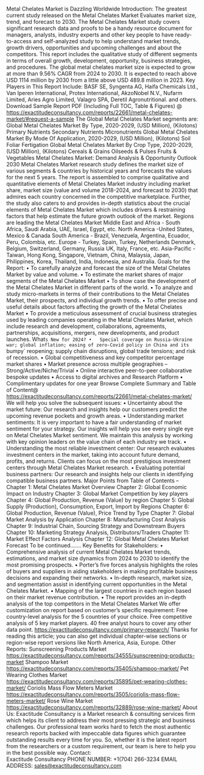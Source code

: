 Metal Chelates Market is Dazzling Worldwide 
Introduction:
The greatest current  study released on the Metal Chelates Market Evaluates market size, trend, and forecast to 2030. The Metal Chelates Market study covers significant research data and proofs to be a handy resource document for managers, analysts, industry experts and other key people to have ready-to-access and self-analyzed study to help understand market trends, growth drivers, opportunities and upcoming challenges and about the competitors. This report includes the qualitative study of different segments in terms of overall growth, development, opportunity, business strategies, and procedures. 
The global metal chelates market size is expected to grow at more than 9.56% CAGR from 2024 to 2030. It is expected to reach above USD 1114 million by 2030 from a little above USD 489.8 million in 2023.
Key Players in This Report Include: 
BASF SE, Syngenta AG, Haifa Chemicals Ltd., Van Iperen International, Protex International, AkzoNobel N.V., Nufarm Limited, Aries Agro Limited, Valagro SPA, Deretil Agronutritional. and others.
Download Sample Report PDF (Including Full TOC, Table & Figures) @ 
https://exactitudeconsultancy.com/reports/22661/metal-chelates-market/#request-a-sample
The Global Metal Chelates Market segments are:
Global Metal Chelates Market By Type, 2020-2029, (USD Million), (Kilotons)
Primary Nutrients
Secondary Nutrients
Micronutrients
Global Metal Chelates Market By Mode Of Application, 2020-2029, (USD Million), (Kilotons)
Soil
Foliar
Fertigation
Global Metal Chelates Market By Crop Type, 2020-2029, (USD Million), (Kilotons)
Cereals & Grains
Oilseeds & Pulses
Fruits & Vegetables
Metal Chelates Market: Demand Analysis & Opportunity Outlook 2030
Metal Chelates Market research study defines the market size of various segments & countries by historical years and forecasts the values for the next 5 years. The report is assembled to comprise qualitative and quantitative elements of Metal Chelates Market industry including market share, market size (value and volume 2018-2024, and forecast to 2030) that admires each country concerned in the competitive marketplace. Further, the study also caters to and provides in-depth statistics about the crucial elements of Metal Chelates Market which includes drivers & restraining factors that help estimate the future growth outlook of the market.
Regions are leading the Metal Chelates Market
Middle East and Africa - South Africa, Saudi Arabia, UAE, Israel, Egypt, etc.
North America -United States, Mexico & Canada
South America - Brazil, Venezuela, Argentina, Ecuador, Peru, Colombia, etc.
Europe - Turkey, Spain, Turkey, Netherlands Denmark, Belgium, Switzerland, Germany, Russia UK, Italy, France, etc.
Asia-Pacific -Taiwan, Hong Kong, Singapore, Vietnam, China, Malaysia, Japan, Philippines, Korea, Thailand, India, Indonesia, and Australia.
Goals for the Report:
•	To carefully analyze and forecast the size of the Metal Chelates Market by value and volume.
•	To estimate the market shares of major segments of the Metal Chelates Market 
•	To show case the development of the Metal Chelates Market in different parts of the world.
•	To analyze and study micro-markets in terms of their contributions to the Metal Chelates Market, their prospects, and individual growth trends.
•	To offer precise and useful details about factors affecting the growth of the Metal Chelates Market 
•	To provide a meticulous assessment of crucial business strategies used by leading companies operating in the Metal Chelates Market, which include research and development, collaborations, agreements, partnerships, acquisitions, mergers, new developments, and product launches.
What`s New for 2024?
•	Special coverage on Russia-Ukraine war; global inflation; easing of zero-Covid policy in China and its `bumpy` reopening; supply chain disruptions, global trade tensions; and risk of recession.
•	Global competitiveness and key competitor percentage market shares
•	Market presence across multiple geographies – Strong/Active/Niche/Trivial
•	Online interactive peer-to-peer collaborative bespoke updates
•	Access to digital archives and Research Platform
•	Complimentary updates for one year
Browse Complete Summary and Table of Content@  
https://exactitudeconsultancy.com/reports/22661/metal-chelates-market/
We will help you solve the subsequent issues:
•	Uncertainty about the market future: Our research and insights help our customers predict the upcoming revenue pockets and growth areas.
•	Understanding market sentiments: It is very important to have a fair understanding of market sentiment for your strategy. Our insights will help you see every single eye on Metal Chelates Market sentiment. We maintain this analysis by working with key opinion leaders on the value chain of each industry we track.
•	Understanding the most reliable investment center: Our research evaluates investment centers in the market, taking into account future demand, profits, and returns. Clients can focus on the most prestigious investment centers through Metal Chelates Market research.
•	Evaluating potential business partners: Our research and insights help our clients in identifying compatible business partners.
Major Points from Table of Contents –
Chapter 1: Metal Chelates Market Overview
Chapter 2: Global Economic Impact on Industry
Chapter 3: Global Market Competition by key players
Chapter 4: Global Production, Revenue (Value) by region
Chapter 5: Global Supply (Production), Consumption, Export, Import by Regions
Chapter 6: Global Production, Revenue (Value), Price Trend by Type
Chapter 7: Global Market Analysis by Application
Chapter 8: Manufacturing Cost Analysis
Chapter 9: Industrial Chain, Sourcing Strategy and Downstream Buyers
Chapter 10: Marketing Strategy Analysis, Distributors/Traders
Chapter 11: Market Effect Factors Analysis
Chapter 12: Global Metal Chelates Market Forecast
To be continued…….
Key Benefits for Stakeholders:
•	Comprehensive analysis of current Metal Chelates Market trends, estimations, and market size dynamics from 2024 to 2030 to identify the most promising prospects.
•	Porter’s five forces analysis highlights the roles of buyers and suppliers in aiding stakeholders in making profitable business decisions and expanding their networks.
•	In-depth research, market size, and segmentation assist in identifying current opportunities in the Metal Chelates Market.
•	Mapping of the largest countries in each region based on their market revenue contribution.
•	The report provides an in-depth analysis of the top competitors in the Metal Chelates Market
We offer customization on report based on customer’s specific requirement:
Free country-level analysis for the 5 countries of your choice.
Free competitive analysis of 5 key market players.
40 free analyst hours to cover any other data point.
https://exactitudeconsultancy.com/primary-research/
Thanks for reading this article; you can also get individual chapter-wise sections or region-wise report versions like North America, Asia, Europe.
Other Reports:
Sunscreening Products Market
https://exactitudeconsultancy.com/reports/34555/sunscreening-products-market
Shampoo Market
https://exactitudeconsultancy.com/reports/35405/shampoo-market/
Pet Wearing Clothes Market
https://exactitudeconsultancy.com/reports/35895/pet-wearing-clothes-market/
Coriolis Mass Flow Meters Market
https://exactitudeconsultancy.com/reports/3505/coriolis-mass-flow-meters-market/
Rose Wine Market
https://exactitudeconsultancy.com/reports/32889/rose-wine-market/
About Us:
Exactitude Consultancy is a Market research & consulting services firm which helps its client to address their most pressing strategic and business challenges. Our professional team works hard to fetch the most authentic research reports backed with impeccable data figures which guarantee outstanding results every time for you. So, whether it is the latest report from the researchers or a custom requirement, our team is here to help you in the best possible way.
Contact:  
Exactitude Consultancy
PHONE NUMBER: +1(704) 266-3234
EMAIL ADDRESS: sales@exactitudeconsultancy.com
